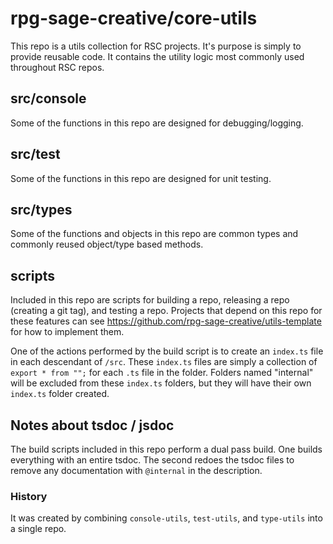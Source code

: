 # rpg-sage-creative/core-utils

This repo is a utils collection for RSC projects.
It's purpose is simply to provide reusable code.
It contains the utility logic most commonly used throughout RSC repos.

## src/console

Some of the functions in this repo are designed for debugging/logging.

## src/test

Some of the functions in this repo are designed for unit testing.

## src/types

Some of the functions and objects in this repo are common types and commonly reused object/type based methods.

## scripts

Included in this repo are scripts for building a repo, releasing a repo (creating a git tag), and testing a repo. Projects that depend on this repo for these features can see https://github.com/rpg-sage-creative/utils-template for how to implement them.

One of the actions performed by the build script is to create an `index.ts` file in each descendant of `/src`. These `index.ts` files are simply a collection of `export * from "";` for each `.ts` file in the folder. Folders named "internal" will be excluded from these `index.ts` folders, but they will have their own `index.ts` folder created.

## Notes about tsdoc / jsdoc

The build scripts included in this repo perform a dual pass build. One builds everything with an entire tsdoc. The second redoes the tsdoc files to remove any documentation with `@internal` in the description.

### History

It was created by combining `console-utils`, `test-utils`, and `type-utils` into a single repo.